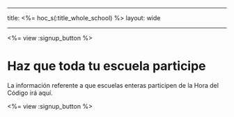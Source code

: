 * * *

title: <%= hoc_s(:title_whole_school) %> layout: wide

* * *

<%= view :signup_button %>

# Haz que toda tu escuela participe

La información referente a que escuelas enteras participen de la Hora del Código irá aquí.

<%= view :signup_button %>